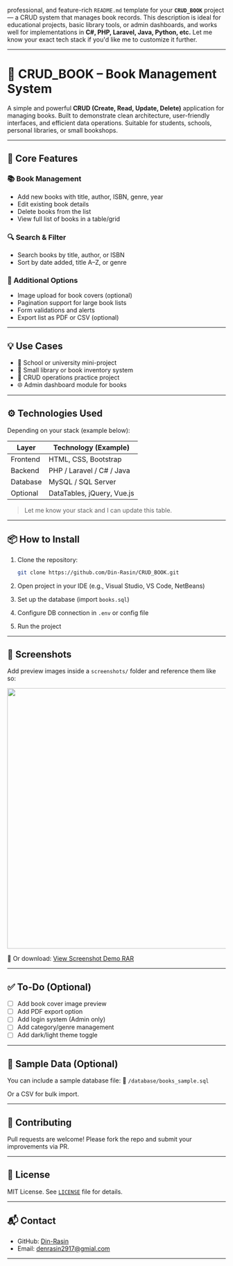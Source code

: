 professional, and feature-rich `README.md` template for your **`CRUD_BOOK`** project — a CRUD system that manages book records. This description is ideal for educational projects, basic library tools, or admin dashboards, and works well for implementations in **C#, PHP, Laravel, Java, Python, etc.** Let me know your exact tech stack if you'd like me to customize it further.

---

# 📘 CRUD\_BOOK – Book Management System

A simple and powerful **CRUD (Create, Read, Update, Delete)** application for managing books. Built to demonstrate clean architecture, user-friendly interfaces, and efficient data operations. Suitable for students, schools, personal libraries, or small bookshops.

---

## 🧰 Core Features

### 📚 Book Management

* Add new books with title, author, ISBN, genre, year
* Edit existing book details
* Delete books from the list
* View full list of books in a table/grid

### 🔍 Search & Filter

* Search books by title, author, or ISBN
* Sort by date added, title A–Z, or genre

### 🧠 Additional Options

* Image upload for book covers (optional)
* Pagination support for large book lists
* Form validations and alerts
* Export list as PDF or CSV (optional)

---

## 💡 Use Cases

* 🏫 School or university mini-project
* 📘 Small library or book inventory system
* 💼 CRUD operations practice project
* 🌐 Admin dashboard module for books

---

## ⚙️ Technologies Used

Depending on your stack (example below):

| Layer    | Technology (Example)       |
| -------- | -------------------------- |
| Frontend | HTML, CSS, Bootstrap       |
| Backend  | PHP / Laravel / C# / Java  |
| Database | MySQL / SQL Server         |
| Optional | DataTables, jQuery, Vue.js |

> Let me know your stack and I can update this table.

---

## 📦 How to Install

1. Clone the repository:

   ```bash
   git clone https://github.com/Din-Rasin/CRUD_BOOK.git
   ```
2. Open project in your IDE (e.g., Visual Studio, VS Code, NetBeans)
3. Set up the database (import `books.sql`)
4. Configure DB connection in `.env` or config file
5. Run the project

---

## 📸 Screenshots

Add preview images inside a `screenshots/` folder and reference them like so:

<p align="center">
  <img src="screenshots/book-list.png" width="600">
</p>

📁 Or download: [View Screenshot Demo RAR](https://github.com/your-repo/screenshots.rar)

---

## ✅ To-Do (Optional)

* [ ] Add book cover image preview
* [ ] Add PDF export option
* [ ] Add login system (Admin only)
* [ ] Add category/genre management
* [ ] Add dark/light theme toggle

---

## 🧪 Sample Data (Optional)

You can include a sample database file:
📁 `/database/books_sample.sql`

Or a CSV for bulk import.

---

## 🤝 Contributing

Pull requests are welcome!
Please fork the repo and submit your improvements via PR.

---

## 📄 License

MIT License. See [`LICENSE`](LICENSE) file for details.

---

## 📬 Contact

* GitHub: [Din-Rasin](https://github.com/Din-Rasin)
* Email: denrasin2917@gmial.com

---

